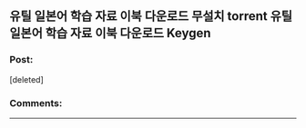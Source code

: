 ## 유틸 일본어 학습 자료 이북 다운로드 무설치 torrent 유틸 일본어 학습 자료 이북 다운로드 Keygen

### Post:

[deleted]

### Comments:

---

